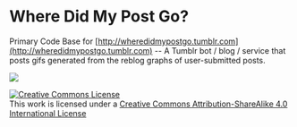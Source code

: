 Where Did My Post Go?
======

Primary Code Base for [http://wheredidmypostgo.tumblr.com](http://wheredidmypostgo.tumblr.com) -- A Tumblr bot / blog / service that posts gifs generated from the reblog graphs of user-submitted posts.  

![](http://f.cl.ly/items/0g0s2z282V3j1e2X3K2Y/animatedd537bd33.gif)

<a rel="license" href="http://creativecommons.org/licenses/by-sa/4.0/"><img alt="Creative Commons License" style="border-width:0" src="http://i.creativecommons.org/l/by-sa/4.0/88x31.png" /></a><br />This work is licensed under a <a rel="license" href="http://creativecommons.org/licenses/by-sa/4.0/">Creative Commons Attribution-ShareAlike 4.0 International License</a>
